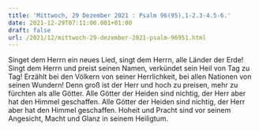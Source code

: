 ```yaml
---
title: 'Mittwoch, 29 Dezember 2021 : Psalm 96(95),1-2.3-4.5-6.'
date: 2021-12-29T07:11:00.001+01:00
draft: false
url: /2021/12/mittwoch-29-dezember-2021-psalm-96951.html
---
```


Singet dem Herrn ein neues Lied, singt dem Herrn, alle Länder der Erde! Singt dem Herrn und preist seinen Namen, verkündet sein Heil von Tag zu Tag! Erzählt bei den Völkern von seiner Herrlichkeit, bei allen Nationen von seinen Wundern! Denn groß ist der Herr und hoch zu preisen, mehr zu fürchten als alle Götter. Alle Götter der Heiden sind nichtig, der Herr aber hat den Himmel geschaffen. Alle Götter der Heiden sind nichtig, der Herr aber hat den Himmel geschaffen. Hoheit und Pracht sind vor seinem Angesicht, Macht und Glanz in seinem Heiligtum.